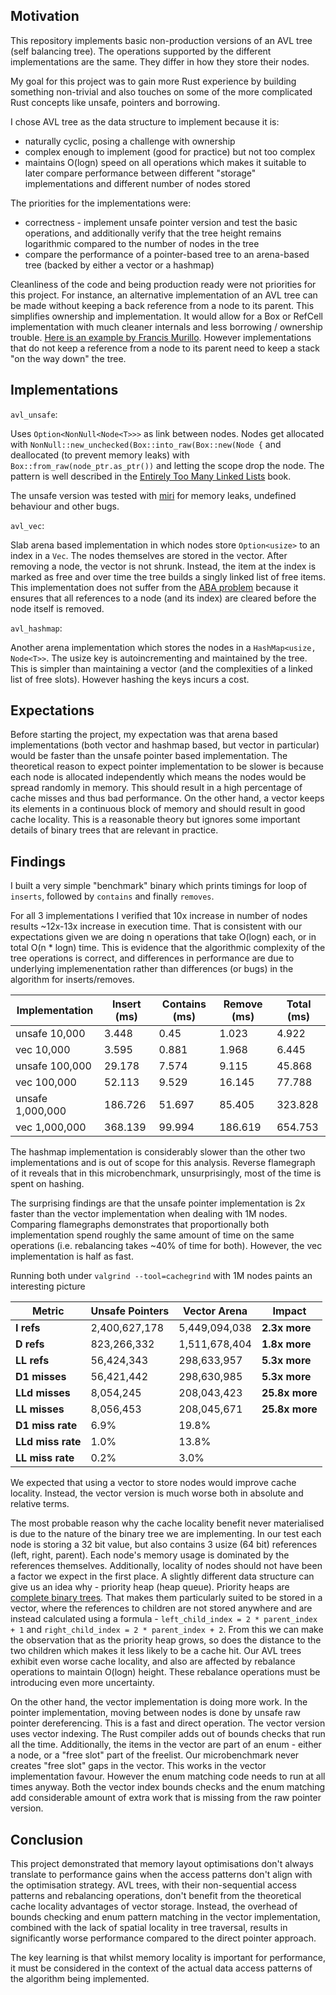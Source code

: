 ## Motivation
This repository implements basic non-production versions of an AVL tree (self balancing tree). The operations supported by the different implementations are the same. They differ in how they store their nodes.

My goal for this project was to gain more Rust experience by building something non-trivial and also touches on some of the more complicated Rust concepts like unsafe, pointers and borrowing.

I chose AVL tree as the data structure to implement because it is:
* naturally cyclic, posing a challenge with ownership
* complex enough to implement (good for practice) but not too complex
* maintains O(logn) speed on all operations which makes it suitable to later compare performance between different "storage" implementations and different number of nodes stored

The priorities for the implementations were:
* correctness - implement unsafe pointer version and test the basic operations, and additionally verify that the tree height remains logarithmic compared to the number of nodes in the tree
* compare the performance of a pointer-based tree to an arena-based tree (backed by either a vector or a hashmap)

Cleanliness of the code and being production ready were not priorities for this project. For instance, an alternative implementation of an AVL tree can be made without keeping a back reference from a node to its parent. This simplifies ownership and implementation. It would allow for a Box or RefCell implementation with much cleaner internals and less borrowing / ownership trouble. [Here is an example by Francis Murillo](https://github.com/FrancisMurillo/avl_tree_set_rs/blob/master/src/tree.rs). However implementations that do not keep a reference from a node to its parent need to keep a stack "on the way down" the tree.

## Implementations

`avl_unsafe`:

Uses `Option<NonNull<Node<T>>>` as link between nodes. Nodes get allocated with `NonNull::new_unchecked(Box::into_raw(Box::new(Node {` and deallocated (to prevent memory leaks) with `Box::from_raw(node_ptr.as_ptr())` and letting the scope drop the node. The pattern is well described in the [Entirely Too Many Linked Lists](https://rust-unofficial.github.io/too-many-lists/sixth-basics.html) book.

The unsafe version was tested with [miri](https://rust-unofficial.github.io/too-many-lists/fifth-miri.html) for memory leaks, undefined behaviour and other bugs.

`avl_vec`:

Slab arena based implementation in which nodes store `Option<usize>` to an index in a `Vec`. The nodes themselves are stored in the vector. After removing a node, the vector is not shrunk. Instead, the item at the index is marked as free and over time the tree builds a singly linked list of free items. This implementation does not suffer from the [ABA problem](https://en.wikipedia.org/wiki/ABA_problem) because it ensures that all references to a node (and its index) are cleared before the node itself is removed.

`avl_hashmap`:

Another arena implementation which stores the nodes in a `HashMap<usize, Node<T>>`. The usize key is autoincrementing and maintained by the tree. This is simpler than maintaining a vector (and the complexities of a linked list of free slots). However hashing the keys incurs a cost.

## Expectations
 Before starting the project, my expectation was that arena based implementations (both vector and hashmap based, but vector in particular) would be faster than the unsafe pointer based implementation. The theoretical reason to expect pointer implementation to be slower is because each node is allocated independently which means the nodes would be spread randomly in memory. This should result in a high percentage of cache misses and thus bad performance. On the other hand, a vector keeps its elements in a continuous block of memory and should result in good cache locality. This is a reasonable theory but ignores some important details of binary trees that are relevant in practice.

## Findings
I built a very simple "benchmark" binary which prints timings for loop of `inserts`, followed by `contains` and finally `removes`.

For all 3 implementations I verified that 10x increase in number of nodes results ~12x-13x increase in execution time. That is consistent with our expectations given we are doing n operations that take O(logn) each, or in total O(n * logn) time. This is evidence that the algorithmic complexity of the tree operations is correct, and differences in performance are due to underlying implemenentation rather than differences (or bugs) in the algorithm for inserts/removes.


| Implementation | Insert (ms) | Contains (ms) | Remove (ms) | Total (ms) |
|---|---|---|---|---|
| unsafe 10,000 | 3.448 | 0.45 | 1.023 | 4.922 |
| vec 10,000 | 3.595 | 0.881 | 1.968 | 6.445 |
| unsafe 100,000 | 29.178 | 7.574 | 9.115 | 45.868 |
| vec 100,000 | 52.113 | 9.529 | 16.145 | 77.788 |
| unsafe 1,000,000 | 186.726 | 51.697 | 85.405 | 323.828 |
| vec 1,000,000 | 368.139 | 99.994 | 186.619 | 654.753 |

The hashmap implementation is considerably slower than the other two implementations and is out of scope for this analysis. Reverse flamegraph of it reveals that in this microbenchmark, unsurprisingly, most of the time is spent on hashing.

The surprising findings are that the unsafe pointer implementation is 2x faster than the vector implementation when dealing with 1M nodes. Comparing flamegraphs demonstrates that proportionally both implementation spend roughly the same amount of time on the same operations (i.e. rebalancing takes ~40% of time for both). However, the vec implementation is half as fast.

Running both under `valgrind --tool=cachegrind` with 1M nodes paints an interesting picture

| Metric | Unsafe Pointers | Vector Arena | Impact |
|--------|----------------|--------------|---------|
| **I refs** | 2,400,627,178 | 5,449,094,038 | **2.3x more** |
| **D refs** | 823,266,332 | 1,511,678,404 | **1.8x more** |
| **LL refs** | 56,424,343 | 298,633,957 | **5.3x more** |
| **D1 misses** | 56,421,442 | 298,630,985 | **5.3x more** |
| **LLd misses** | 8,054,245 | 208,043,423 | **25.8x more** |
| **LL misses** | 8,056,453 | 208,045,671 | **25.8x more** |
| **D1 miss rate** | 6.9% | 19.8% | |
| **LLd miss rate** | 1.0% | 13.8% | |
| **LL miss rate** | 0.2% | 3.0% | |

We expected that using a vector to store nodes would improve cache locality. Instead, the vector version is much worse both in absolute and relative terms.

The most probable reason why the cache locality benefit never materialised is due to the nature of the binary tree we are implementing. In our test each node is storing a 32 bit value, but also contains 3 usize (64 bit) references (left, right, parent). Each node's memory usage is dominated by the references themselves. Additionally, locality of nodes should not have been a factor we expect in the first place. A slightly different data structure can give us an idea why - priority heap (heap queue). Priority heaps are [complete binary trees](https://www.geeksforgeeks.org/dsa/complete-binary-tree/). That makes them particularly suited to be stored in a vector, where the references to children are not stored anywhere and are instead calculated using a formula - `left_child_index = 2 * parent_index + 1` and `right_child_index = 2 * parent_index + 2`. From this we can make the observation that as the priority heap grows, so does the distance to the two children which makes it less likely to be a cache hit. Our AVL trees exhibit even worse cache locality, and also are affected by rebalance operations to maintain O(logn) height. These rebalance operations must be introducing even more uncertainty.

On the other hand, the vector implementation is doing more work. In the pointer implementation, moving between nodes is done by unsafe raw pointer dereferencing. This is a fast and direct operation. The vector version uses vector indexing. The Rust compiler adds out of bounds checks that run all the time. Additionally, the items in the vector are part of an enum - either a node, or a "free slot" part of the freelist. Our microbenchmark never creates "free slot" gaps in the vector. This works in the vector implementation favour. However the enum matching code needs to run at all times anyway. Both the vector index bounds checks and the enum matching add considerable amount of extra work that is missing from the raw pointer version.

## Conclusion
This project demonstrated that memory layout optimisations don't always translate to performance gains when the access patterns don't align with the optimisation strategy. AVL trees, with their non-sequential access patterns and rebalancing operations, don't benefit from the theoretical cache locality advantages of vector storage. Instead, the overhead of bounds checking and enum pattern matching in the vector implementation, combined with the lack of spatial locality in tree traversal, results in significantly worse performance compared to the direct pointer approach.

The key learning is that whilst memory locality is important for performance, it must be considered in the context of the actual data access patterns of the algorithm being implemented.

